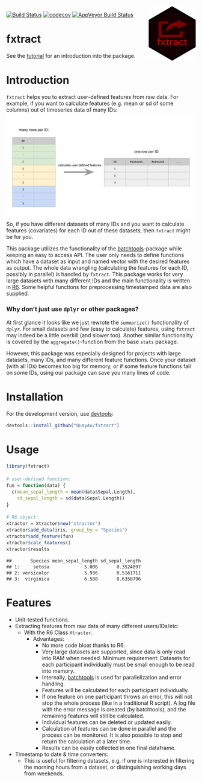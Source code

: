 
<img align="right" src="https://raw.githubusercontent.com/quayau/fxtract/master/man/figures/hexagon.svg?sanitize=true" width="125px">

[![Build
Status](https://travis-ci.org/QuayAu/fxtract.svg?branch=master)](https://travis-ci.org/QuayAu/fxtract)
[![codecov](https://codecov.io/gh/QuayAu/fxtract/branch/master/graph/badge.svg)](https://codecov.io/gh/QuayAu/fxtract)
[![AppVeyor Build
Status](https://ci.appveyor.com/api/projects/status/github/QuayAu/fxtract?branch=master&svg=true)](https://ci.appveyor.com/project/QuayAu/fxtract)

# fxtract

See the [tutorial](https://quayau.github.io/fxtract/docs/index.html) for
an introduction into the package.

# Introduction

`fxtract` helps you to extract user-defined features from raw data. For
example, if you want to calculate features (e.g. mean or sd of some
columns) out of timeseries data of many IDs:
![](man/figures/fxtract_main.svg) So, if you have different datasets of
many IDs and you want to calculate features (covariates) for each ID out
of these datasets, then `fxtract` might be for you.

This package utilizes the functionality of the
[batchtools](https://mllg.github.io/batchtools/articles/batchtools.html)-package
while keeping an easy to access API. The user only needs to define
functions which have a dataset as input and named vector with the
desired features as output. The whole data wrangling (calculating the
features for each ID, possibly in parallel) is handled by `fxtract`.
This package works for very large datasets with many different IDs and
the main functionality is written in
[R6](https://r6.r-lib.org/articles/Introduction.html). Some helpful
functions for preprocessing timestamped data are also supplied.

### Why don’t just use `dplyr` or other packages?

At first glance it looks like we just rewrote the `summarize()`
functionality of `dplyr`. For small datasets and few (easy to calculate)
features, using `fxtract` may indeed be a little overkill (and slower
too). Another similar functionality is covered by the
`aggregate()`-function from the base `stats` package.

However, this package was especially designed for projects with large
datasets, many IDs, and many different feature functions. Once your
dataset (with all IDs) becomes too big for memory, or if some feature
functions fail on some IDs, using our package can save you many lines of
code.

# Installation

For the development version, use
[devtools](https://cran.r-project.org/package=devtools):

``` r
devtools::install_github("QuayAu/fxtract")
```

# Usage

``` r
library(fxtract)

# user-defined function:
fun = function(data) {
  c(mean_sepal_length = mean(data$Sepal.Length),
    sd_sepal_length = sd(data$Sepal.Length))
}

# R6 object:
xtractor = Xtractor$new("xtractor")
xtractor$add_data(iris, group_by = "Species")
xtractor$add_feature(fun)
xtractor$calc_features()
xtractor$results
```

    ##       Species mean_sepal_length sd_sepal_length
    ## 1:     setosa             5.006       0.3524897
    ## 2: versicolor             5.936       0.5161711
    ## 3:  virginica             6.588       0.6358796

# Features

  - Unit-tested functions.
  - Extracting features from raw data of many different users/IDs/etc:
      - With the R6 Class `Xtractor`.
          - Advantages:
              - No more code bloat thanks to R6.
              - Very large datasets are supported, since data is only
                read into RAM when needed. Minimum requirement: Datasets
                for each participant individually must be small enough
                to be read into memory.
              - Internally,
                [batchtools](https://mllg.github.io/batchtools/articles/batchtools.html)
                is used for parallelization and error handling.
              - Features will be calculated for each participant
                individually.
              - If one feature on one participant throws an error, this
                will not stop the whole process (like in a traditional R
                script). A log file with the error message is created
                (by batchtools), and the remaining features will still
                be calculated.
              - Individual features can be deleted or updated easily.
              - Calculation of features can be done in parallel and the
                process can be monitored. It is also possible to stop
                and return the calculation at a later time.
              - Results can be easily collected in one final dataframe.
  - Timestamp to date & time converters:
      - This is useful for filtering datasets, e.g. if one is interested
        in filtering the morning hours from a dataset, or distinguishing
        working days from weekends.
